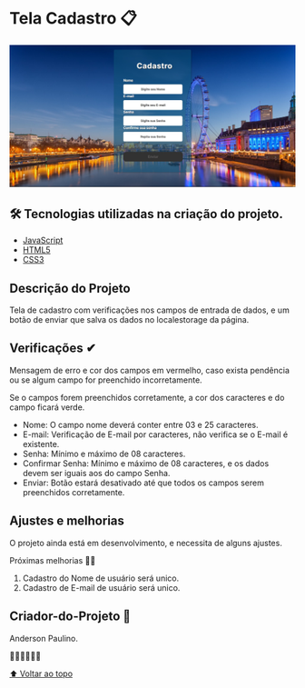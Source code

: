 # Tela Cadastro 📋
    
<img src="./img/capa.jpg">
  
## 🛠 Tecnologias utilizadas na criação do projeto.
- [JavaScript](https://www.javascript.com/)
- [HTML5](https://www.w3schools.com/html/default.asp)
- [CSS3](https://www.w3schools.com/css/default.asp)

## Descrição do Projeto

Tela de cadastro com verificações nos campos de entrada de dados, e um botão de enviar que salva os dados no localestorage da página.

## Verificações ✔

Mensagem de erro e cor dos campos em vermelho, caso exista pendência ou se algum campo for
preenchido incorretamente.

Se o campos forem preenchidos corretamente, a cor dos caracteres e do campo ficará verde.

- Nome:                                         O campo nome deverá conter entre 03 e 25 caracteres.
- E-mail:                Verificação de E-mail por caracteres, não verifica se o E-mail é existente.
- Senha:                                                           Mínimo e máximo de 08 caracteres.
- Confirmar Senha: Mínimo e máximo de 08 caracteres, e os dados devem ser iguais aos do campo Senha.
- Enviar:            Botão estará desativado até que todos os campos serem preenchidos corretamente.

## Ajustes e melhorias

O projeto ainda está em desenvolvimento, e necessita de alguns ajustes.

Próximas melhorias 👨‍🔧

1. Cadastro do Nome de usuário será unico.
2. Cadastro de E-mail de usuário será unico.

## Criador-do-Projeto 🚀 
Anderson Paulino. 

🐱‍👤🐱‍🏍🐱‍🚀

[⬆ Voltar ao topo](#tela-cadastro-📋)<br>
